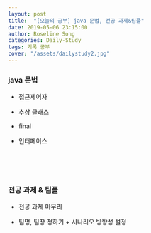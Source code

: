 ```yaml
---
layout: post
title:  "[오늘의 공부] java 문법, 전공 과제&팀플"
date: 2019-05-06 23:15:00
author: Roseline Song
categories: Daily-Study
tags: 기록 공부
cover: "/assets/dailystudy2.jpg"
---
```


### java 문법

- 접근제어자

- 추상 클래스

- final 

- 인터페이스 

<br>
<br>​

### 전공 과제 & 팀플

- 전공 과제 마무리 

- 팀명, 팀장 정하기 + 시나리오 방향성 설정

<br>​
<br>​

